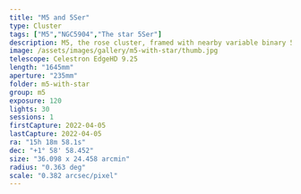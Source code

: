 ```yaml
---
title: "M5 and 5Ser"
type: Cluster
tags: ["M5","NGC5904","The star 5Ser"]
description: M5, the rose cluster, framed with nearby variable binary 5 Ser.
image: /assets/images/gallery/m5-with-star/thumb.jpg
telescope: Celestron EdgeHD 9.25
length: "1645mm"
aperture: "235mm"
folder: m5-with-star
group: m5
exposure: 120
lights: 30
sessions: 1
firstCapture: 2022-04-05 
lastCapture: 2022-04-05
ra: "15h 18m 58.1s"
dec: "+1° 58' 58.452"
size: "36.098 x 24.458 arcmin"
radius: "0.363 deg"
scale: "0.382 arcsec/pixel"
---
```

